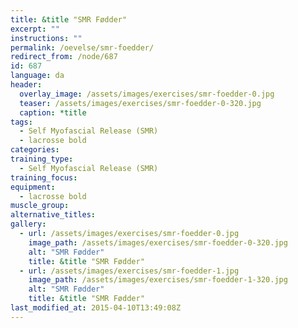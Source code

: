 ```yaml
---
title: &title "SMR Fødder"
excerpt: ""
instructions: ""
permalink: /oevelse/smr-foedder/
redirect_from: /node/687
id: 687
language: da
header:
  overlay_image: /assets/images/exercises/smr-foedder-0.jpg
  teaser: /assets/images/exercises/smr-foedder-0-320.jpg
  caption: *title
tags:
  - Self Myofascial Release (SMR)
  - lacrosse bold
categories:
training_type: 
  - Self Myofascial Release (SMR)
training_focus: 
equipment:
  - lacrosse bold
muscle_group:
alternative_titles:
gallery:
  - url: /assets/images/exercises/smr-foedder-0.jpg
    image_path: /assets/images/exercises/smr-foedder-0-320.jpg
    alt: "SMR Fødder"
    title: &title "SMR Fødder"
  - url: /assets/images/exercises/smr-foedder-1.jpg
    image_path: /assets/images/exercises/smr-foedder-1-320.jpg
    alt: "SMR Fødder"
    title: &title "SMR Fødder"
last_modified_at: 2015-04-10T13:49:08Z
---
```



